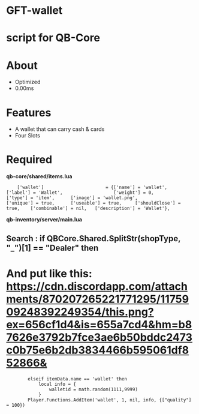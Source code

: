 # GFT-wallet 
# script for QB-Core

# About
- Optimized
- 0.00ms

# Features
- A wallet that can carry cash & cards
- Four Slots


# Required
**qb-core/shared/items.lua**
```
	['wallet']						 = {['name'] = 'wallet',						['label'] = 'Wallet',					['weight'] = 0,			['type'] = 'item',		['image'] = 'wallet.png', 				['unique'] = true,		['useable'] = true,		['shouldClose'] = true,	   ['combinable'] = nil,   ['description'] = 'Wallet'},
```

**qb-inventory/server/main.lua**

## Search : **if QBCore.Shared.SplitStr(shopType, "_")[1] == "Dealer" then**

# And put like this: https://cdn.discordapp.com/attachments/870207265221771295/1175909248392249354/this.png?ex=656cf1d4&is=655a7cd4&hm=b87626e3792b7fce3ae6b50bddc2473c0b75e6b2db3834466b595061df852866&

```
		elseif itemData.name == 'wallet' then
			local info = {
				walletid = math.random(1111,9999)
			}
		Player.Functions.AddItem('wallet', 1, nil, info, {["quality"] = 100})
```
